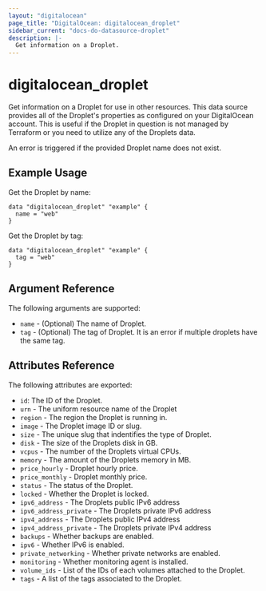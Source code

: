 ```yaml
---
layout: "digitalocean"
page_title: "DigitalOcean: digitalocean_droplet"
sidebar_current: "docs-do-datasource-droplet"
description: |-
  Get information on a Droplet.
---
```


# digitalocean_droplet

Get information on a Droplet for use in other resources. This data source provides
all of the Droplet's properties as configured on your DigitalOcean account. This
is useful if the Droplet in question is not managed by Terraform or you need to
utilize any of the Droplets data.

An error is triggered if the provided Droplet name does not exist.

## Example Usage

Get the Droplet by name:

```hcl
data "digitalocean_droplet" "example" {
  name = "web"
}
```

Get the Droplet by tag:

```hcl
data "digitalocean_droplet" "example" {
  tag = "web"
}
```

## Argument Reference

The following arguments are supported:

* `name` - (Optional) The name of Droplet.
* `tag` - (Optional) The tag of Droplet. It is an error if multiple droplets have the same tag.

## Attributes Reference

The following attributes are exported:

* `id`: The ID of the Droplet.
* `urn` - The uniform resource name of the Droplet
* `region` - The region the Droplet is running in.
* `image` - The Droplet image ID or slug.
* `size` - The unique slug that indentifies the type of Droplet.
* `disk` - The size of the Droplets disk in GB.
* `vcpus` - The number of the Droplets virtual CPUs.
* `memory` - The amount of the Droplets memory in MB.
* `price_hourly` - Droplet hourly price.
* `price_monthly` - Droplet monthly price.
* `status` - The status of the Droplet.
* `locked` - Whether the Droplet is locked.
* `ipv6_address` - The Droplets public IPv6 address
* `ipv6_address_private` - The Droplets private IPv6 address
* `ipv4_address` - The Droplets public IPv4 address
* `ipv4_address_private` - The Droplets private IPv4 address
* `backups` - Whether backups are enabled.
* `ipv6` - Whether IPv6 is enabled.
* `private_networking` - Whether private networks are enabled.
* `monitoring` - Whether monitoring agent is installed.
* `volume_ids` - List of the IDs of each volumes attached to the Droplet.
* `tags` - A list of the tags associated to the Droplet.
